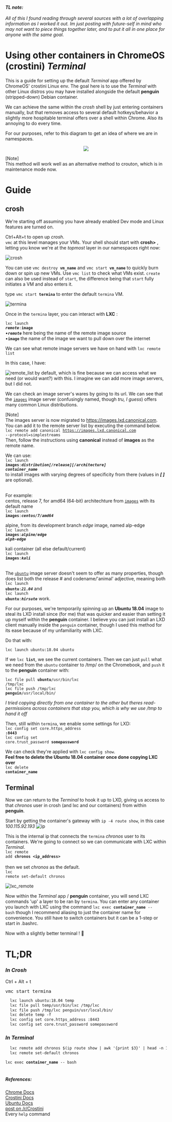 ###### **TL note:**<br><br>All of this I found reading through several sources with a lot of overlapping information as I worked it out. Im just posting with future-self in mind who may not want to piece things together later, and to put it all in one place for anyone with the same goal.

# Using other containers in ChromeOS (crostini) _Terminal_
This is a guide for setting up the default _Terminal_ app offered by ChromeOS' crostini Linux env. The goal here is to use the _Terminal_ with other Linux distros you may have installed alongside the default **penguin** (stripped-down) Debian container.

We can achieve the same within the _crosh_ shell by just entering containers manually, but that removes access to several default hotkeys/behavior a slightly more hospitable terminal offers over a shell within Chrome. Also its annoying to do every time.

For our purposes, refer to this diagram to get an idea of where we are in namespaces.

<p align="center"> <img src="https://user-images.githubusercontent.com/54195989/142301227-cb47ae78-bc34-4ad4-b71c-047e19ff919e.png") </p>

[Note]
<br>This method will work well as an alternative method to crouton, which is in maintenance mode now.
  
#  Guide
## crosh
  
We're starting off assuming you have already enabled Dev mode and Linux features are turned on.

Ctrl+Alt+t to open up _crosh_.<br>`vmc` at this level manages your VMs. Your shell should start with **crosh>** , letting you know we're at the _topmost_ layer in our namespaces right now:

![crosh](https://user-images.githubusercontent.com/54195989/142129994-b0bee437-969e-47a7-b76f-aa5161fbf870.png)

You can use <code>vmc destroy **vm_name**</code> and <code>vmc start **vm_name**</code> to quickly burn down or spin up new VMs. Use `vmc list` to check what VMs exist. `create` can also be used instead of `start`, the difference being that `start` fully initiates a VM and also enters it. 

type <code>vmc start **termina**</code>
to enter the default `termina` VM.

![termina](https://user-images.githubusercontent.com/54195989/142133934-6abde3ba-3eb8-4434-9fe1-05427674a725.png)

Once in the `termina` layer, you can interact with **LXC** :

<code>lxc launch **_remote_**:**image**</code>
<br>•**_`remote`_** here being the name of the remote image source
<br>•**`image`** the name of the image we want to pull down over the internet

We can see what remote image servers we have on hand with `lxc remote list`

In this case, I have:
  
![remote_list](https://user-images.githubusercontent.com/54195989/142089061-34b0a99b-ea12-40b0-b9f9-7c373e5650dd.png)
by default, which is fine because we can access what we need (or would want?) with this. I imagine we can add more image servers, but I did not.

We can check an image server's wares by going to its url. We can see that the [`images`](https://images.linuxcontainers.org/) image server (confusingly named, though _tru, I guess_) offers many common Linux distributions.

[Note]
<br>The images server is now migrated to https://images.lxd.canonical.com.
<br>You can add it to the remote server list by executing the command below.
<br><code>lxc remote add canonical https://images.lxd.canonical.com --protocol=simplestreams</code> 
<br>Then, follow the instructions using **canonical** instead of **images** as the remote name.

We can use:
<br><code>lxc launch **images**:_**distribution[/release][/architecture]** **container_name**_</code>
<br>to install images with varying degrees of specificity from there (values in _**[ ]**_ are optional).

<br>For example:
<br>centos, release 7, for amd64 (64-bit) architechture from [`images`](https://images.linuxcontainers.org/) with its default name
<br><code>lxc launch **images**:_**centos/7/amd64**_</code>

alpine, from its development branch _edge_ image, named alp-edge
<br><code>lxc launch **images**:_**alpine/edge alph-edge**_</code>

kali container (all else default/current)
<br><code>lxc launch **images**:_**kali**_</code>

<br>The [`ubuntu`](https://cloud-images.ubuntu.com/releases/) image server doesn't seem to offer as many properties, though does list both the release # and codename/'animal' adjective, meaning both 
<br><code>lxc launch **ubuntu**:_**21.04**_</code>
and 
<br><code>lxc launch **ubuntu**:_**hirsute**_</code>
work.

For our purposes, we're temporarily spinning up an **Ubuntu 18.04** image to steal its LXD install since (for me) that was quicker and easier than setting it up myself within the **penguin** container. I believe you can just install an LXD client manually inside the `penguin` container, though I used this method for its ease because of my unfamiliarity with LXC.

Do that with:

`lxc launch ubuntu:18.04 ubuntu`

If we <code>lxc **list**</code>, we see the current containers. Then we can just `pull` what we need from the `ubuntu` container to /tmp/ on the Chromebook, and `push` it to the **penguin** container with:

<code>lxc file pull **ubuntu**/usr/bin/lxc /tmp/lxc</code>
<br><code>lxc file push /tmp/lxc **penguin**/usr/local/bin/</code>
  
_I tried copying directly from one container to the other but theres read-permissions across containers that stop you, which is why we use /tmp to hand it off_
  
  
Then, still within `termina`, we enable some settings for LXD:
<br><code>lxc config set core.https_address **:8443**</code>
<br><code>lxc config set core.trust_password <b>somepassword</b></code>

We can check they're applied with `lxc config show`.
<br>**Feel free to delete the Ubuntu 18.04 container once done copying LXC over**
<br><code>lxc delete **container_name**</code>

## Terminal
Now we can return to the _Terminal_ to hook it up to LXD, giving us access to that *chronos* user in crosh (and lxc and our containers) from within **penguin**.

Start by getting the container's gateway with `ip -4 route show`, in this case *100.115.92.193*
![ip](https://user-images.githubusercontent.com/54195989/142144234-4a1a3d72-d3b2-408b-a331-0ad42c30035e.png)

This is the internal ip that connects the `termina` *chronos* user to its containers. We're going to connect so we can communicate with LXC within _Terminal_.
<br><code>lxc remote add **chronos** **<ip_address>** </code><br>
then we set *chronos* as the default.
<br><code>lxc remote set-default chronos</code>

![lxc_remote](https://user-images.githubusercontent.com/54195989/142146070-51bdea29-69e1-4fdf-820c-707f0ab95dc9.png)

Now within the _Terminal_ app / **penguin** container, you will send LXC commands 'up' a layer to be ran by `termina`. You can enter any container you launch with LXC using the command <code>lxc exec **container_name** -- bash</code> though I recommend aliasing to just the container name for convenience. You still have to switch containers but it can be a 1-step or start in .bashrc.
  
Now with a slightly better terminal ! 🎊

# TL;DR
### _In Crosh_
Ctrl + Alt + t
<pre>vmc start termina</pre>

```html
  lxc launch ubuntu:18.04 temp
  lxc file pull temp/usr/bin/lxc /tmp/lxc
  lxc file push /tmp/lxc penguin/usr/local/bin/
  lxc delete temp -f
  lxc config set core.https_address :8443
  lxc config set core.trust_password somepassword
```

### _In Terminal_
```html
  lxc remote add chronos $(ip route show | awk '{print $3}' | head -n 1)
  lxc remote set-default chronos
```
  
<code>lxc exec <b>container_name</b> -- bash</code>
<br>
<br>
  
##### **References**:
[Chrome Docs](https://chromium.googlesource.com/chromiumos/docs/+/HEAD/containers_and_vms.md)
<br>[Crostini Docs](https://chromium.googlesource.com/chromiumos/docs/+/HEAD/crostini_developer_guide.md)
<br>[Ubuntu Docs](https://ubuntu.com/blog/using-lxd-on-your-chromebook)
<br>[post on /r/Crostini](https://www.reddit.com/r/Crostini/comments/fj8ddg/instructions_for_kali_linux_on_crostini/)
<br>Every `help` command

